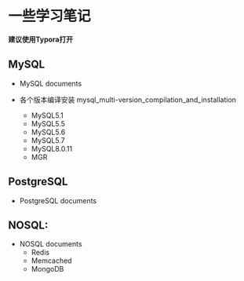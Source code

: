 # 一些学习笔记

**建议使用Typora打开**

## MySQL
*  MySQL documents
*  各个版本编译安装 mysql\_multi-version_compilation\_and\_installation

    * MySQL5.1
    * MySQL5.5
    * MySQL5.6
    * MySQL5.7
    * MySQL8.0.11
    * MGR

## PostgreSQL
* PostgreSQL documents


## NOSQL:

* NOSQL documents
    * Redis
    * Memcached
    * MongoDB